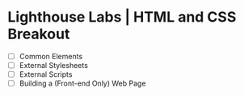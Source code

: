 # Lighthouse Labs | HTML and CSS Breakout

* [ ] Common Elements
* [ ] External Stylesheets
* [ ] External Scripts
* [ ] Building a (Front-end Only) Web Page
